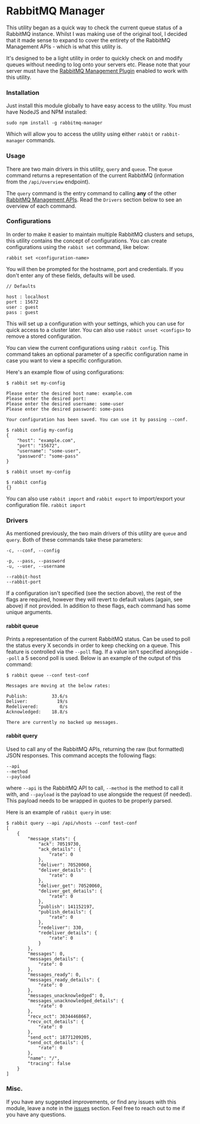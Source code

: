 RabbitMQ Manager
================

This utility began as a quick way to check the current queue status of a RabbitMQ instance. Whilst I was making use of the original tool, I decided that it made sense to expand to cover the entirety of the RabbitMQ Management APIs - which is what this utility is.

It's designed to be a light utility in order to quickly check on and modify queues without needing to log onto your servers etc. Please note that your server must have the [RabbitMQ Management Plugin](https://www.rabbitmq.com/management.html) enabled to work with this utility.

### Installation ###

Just install this module globally to have easy access to the utility. You must have NodeJS and NPM installed:

```
sudo npm install -g rabbitmq-manager
```

Which will allow you to access the utility using either `rabbit` or `rabbit-manager` commands.

### Usage ###

There are two main drivers in this utility, `query` and `queue`. The `queue` command returns a representation of the current RabbitMQ (information from the `/api/overview` endpoint).

The `query` command is the entry command to calling __any__ of the other [RabbitMQ Management APIs](http://hg.rabbitmq.com/rabbitmq-management/raw-file/3646dee55e02/priv/www-api/help.html "RabbitMQ API Docs"). Read the `Drivers` section below to see an overview of each command.

### Configurations ###

In order to make it easier to maintain multiple RabbitMQ clusters and setups, this utility contains the concept of configurations. You can create configurations using the `rabbit set` command, like below:

```
rabbit set <configuration-name>
```

You will then be prompted for the hostname, port and credentials. If you don't enter any of these fields, defaults will be used.

```
// Defaults

host : localhost
port : 15672
user : guest
pass : guest
```

This will set up a configuration with your settings, which you can use for quick access to a cluster later. You can also use `rabbit unset <configs>` to remove a stored configuration.

You can view the current configurations using `rabbit config`. This command takes an optional parameter of a specific configuration name in case you want to view a specific configuration.

Here's an example flow of using configurations:

```
$ rabbit set my-config

Please enter the desired host name: example.com
Please enter the desired port:
Please enter the desired username: some-user
Please enter the desired password: some-pass

Your configuration has been saved. You can use it by passing --conf.

$ rabbit config my-config
{
    "host": "example.com",
    "port": "15672",
    "username": "some-user",
    "password": "some-pass"
}

$ rabbit unset my-config

$ rabbit config
{}
```

You can also use `rabbit import` and `rabbit export` to import/export your configuration file. `rabbit import`

### Drivers ###

As mentioned previously, the two main drivers of this utility are `queue` and `query`. Both of these commands take these parameters:

```
-c, --conf, --config

-p, --pass, --password
-u, --user, --username

--rabbit-host
--rabbit-port
```

If a configuration isn't specified (see the section above), the rest of the flags are required, however they will revert to default values (again, see above) if not provided. In addition to these flags, each command has some unique arguments.

#### rabbit queue ####

Prints a representation of the current RabbitMQ status. Can be used to poll the status every X seconds in order to keep checking on a queue. This feature is controlled via the `--poll` flag. If a value isn't specified alongside `--poll` a 5 second poll is used. Below is an example of the output of this command:

```
$ rabbit queue --conf test-conf

Messages are moving at the below rates:

Publish:      	 33.6/s
Deliver:      	   19/s
Redelivered:  	    0/s
Acknowledged: 	 18.8/s

There are currently no backed up messages.
```

#### rabbit query ####

Used to call any of the RabbitMQ APIs, returning the raw (but formatted) JSON responses. This command accepts the following flags:

```
--api
--method
--payload
```

where `--api` is the RabbitMQ API to call, `--method` is the method to call it with, and `--payload` is the payload to use alongside the request (if needed). This payload needs to be wrapped in quotes to be properly parsed.

Here is an example of `rabbit query` in use:

```
$ rabbit query --api /api/vhosts --conf test-conf
[
    {
        "message_stats": {
            "ack": 70519730,
            "ack_details": {
                "rate": 0
            },
            "deliver": 70520060,
            "deliver_details": {
                "rate": 0
            },
            "deliver_get": 70520060,
            "deliver_get_details": {
                "rate": 0
            },
            "publish": 141152197,
            "publish_details": {
                "rate": 0
            },
            "redeliver": 330,
            "redeliver_details": {
                "rate": 0
            }
        },
        "messages": 0,
        "messages_details": {
            "rate": 0
        },
        "messages_ready": 0,
        "messages_ready_details": {
            "rate": 0
        },
        "messages_unacknowledged": 0,
        "messages_unacknowledged_details": {
            "rate": 0
        },
        "recv_oct": 30344468667,
        "recv_oct_details": {
            "rate": 0
        },
        "send_oct": 18771209205,
        "send_oct_details": {
            "rate": 0
        },
        "name": "/",
        "tracing": false
    }
]
```

### Misc. ###

If you have any suggested improvements, or find any issues with this module, leave a note in the [issues](https://github.com/iwhitfield/rabbitmq-manager/issues "RabbitMQ Manager Issues") section. Feel free to reach out to me if you have any questions.
